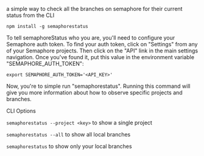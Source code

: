 a simple way to check all the branches on semaphore for their current status from the CLI

`npm install -g semaphorestatus`

To tell semaphoreStatus who you are, you'll need to configure your
Semaphore auth token.  To find your auth token, click on "Settings"
from any of your Semaphore projects.  Then click on the "API" link in
the main settings navigation.  Once you've found it, put this value in
the environment variable "SEMAPHORE_AUTH_TOKEN":

`export SEMAPHORE_AUTH_TOKEN='<API_KEY>'`

Now, you're to simple run "semaphorestatus".  Running this command
will give you more information about how to observe specific projects
and branches.

CLI Options

`semaphorestatus --project <key>` to show a single project

`semaphorestatus --all` to show all local branches

`semaphorestatus` to show only your local branches